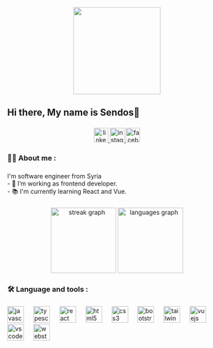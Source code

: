 <div align="center">
  <img height="200" src="https://media.giphy.com/media/WIQ0N0OUvei1OW1h9Z/giphy.gif?cid=790b76113s9pmu6xxw1jir91i6murnoq0cc340kcbnwquwfi&ep=v1_stickers_search&rid=giphy.gif&ct=s"  />
</div>

###

<h2 align="left">Hi there, My name is Sendos👋</h2>

###

<div align="center">
  <a href="https://www.linkedin.com/in/sendos-al-mansour?utm_source=share&utm_campaign=share_via&utm_content=profile&utm_medium=android_app" target="_blank">
    <img src="https://img.shields.io/static/v1?message=LinkedIn&logo=linkedin&label=&color=0077B5&logoColor=white&labelColor=&style=for-the-badge" height="33" alt="linkedin logo"  />
  </a>
  <a href="https://www.instagram.com/sendosalmansour?igsh=eG4wbGI4aWxkaWg0" target="_blank">
    <img src="https://img.shields.io/static/v1?message=Instagram&logo=instagram&label=&color=E4405F&logoColor=white&labelColor=&style=for-the-badge" height="33" alt="instagram logo"  />
  </a>
  <a href="https://www.facebook.com/rita.ibrahim.526875?mibextid=ZbWKwL" target="_blank">
    <img src="https://img.shields.io/static/v1?message=Facebook&logo=facebook&label=&color=187712&logoColor=white&labelColor=&style=for-the-badge" height="33" alt="facebook logo"  />
  </a>
 
</div>

###

<h3 align="left">👩‍💻 About me :</h3>

###

<p align="left">I'm software engineer from Syria<br>- 🔭 I’m working as frontend developer.<br>- 📚 I'm currently learning React and Vue.</p>

###

<div align="center">
  <img src="https://streak-stats.demolab.com?user=sendosalmansour105&locale=en&mode=daily&theme=dracula&hide_border=false&border_radius=5" height="150" alt="streak graph"  />
  <img src="https://github-readme-stats.vercel.app/api/top-langs?username=sendosalmansour105&locale=en&hide_title=false&layout=compact&card_width=320&langs_count=10&theme=dracula&hide_border=false" height="150" alt="languages graph"  />
</div>

###

<h3 align="left">🛠 Language and tools :</h3>

###

<div align="left">
  <img src="https://cdn.jsdelivr.net/gh/devicons/devicon/icons/javascript/javascript-original.svg" height="38" alt="javascript logo"  />
  <img width="14" />
  <img src="https://cdn.jsdelivr.net/gh/devicons/devicon/icons/typescript/typescript-original.svg" height="38" alt="typescript logo"  />
  <img width="14" />
  <img src="https://cdn.jsdelivr.net/gh/devicons/devicon/icons/react/react-original.svg" height="38" alt="react logo"  />
  <img width="14" />
  <img src="https://cdn.jsdelivr.net/gh/devicons/devicon/icons/html5/html5-original.svg" height="38" alt="html5 logo"  />
  <img width="14" />
  <img src="https://cdn.jsdelivr.net/gh/devicons/devicon/icons/css3/css3-original.svg" height="38" alt="css3 logo"  />
  <img width="14" />
  <img src="https://cdn.jsdelivr.net/gh/devicons/devicon/icons/bootstrap/bootstrap-original.svg" height="38" alt="bootstrap logo"  />
  <img width="14" />
  <img src="https://cdn.jsdelivr.net/gh/devicons/devicon/icons/tailwindcss/tailwindcss-original-wordmark.svg" height="38" alt="tailwindcss logo"  />
  <img width="14" />
  <img src="https://cdn.jsdelivr.net/gh/devicons/devicon/icons/vuejs/vuejs-original.svg" height="38" alt="vuejs logo"  />
  <img width="14" />
  <img src="https://cdn.jsdelivr.net/gh/devicons/devicon/icons/vscode/vscode-original.svg" height="38" alt="vscode logo"  />
  <img width="14" />
  <img src="https://cdn.jsdelivr.net/gh/devicons/devicon/icons/webstorm/webstorm-original.svg" height="38" alt="webstorm logo"  />
</div>

###
